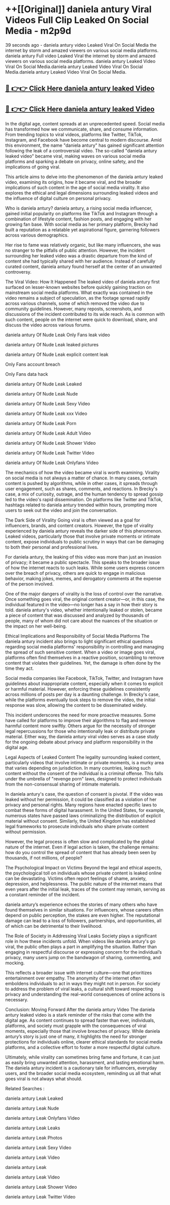 # ++[[Original]] daniela antury Viral Videos Full Clip Leaked On Social Media - m2p9d<br>

39 seconds ago - daniela antury video Leaked Viral On Social Media the internet by storm and amazed viewers on various social media platforms.
daniela antury Full video Leaked Viral the internet by storm and amazed viewers on various social media platforms. daniela antury Leaked Video Viral On Social Media.daniela antury Leaked Video Viral On Social Media.daniela antury Leaked Video Viral On Social Media.<br>


## [🔴 👉👉 Click Here daniela antury leaked Video ](https://onlyclips.site?title=daniela_antury&ref=git)

## [🔴 👉👉 Click Here daniela antury leaked Video ](https://onlyclips.site?title=daniela_antury&ref=git)

In the digital age, content spreads at an unprecedented speed. Social media has transformed how we communicate, share, and consume information. From trending topics to viral videos, platforms like Twitter, TikTok, Instagram, and Facebook have become central to modern discourse. Amid this environment, the name "daniela antury" has gained significant attention following the leak of a controversial video. The so-called "daniela antury leaked video" became viral, making waves on various social media platforms and sparking a debate on privacy, online safety, and the implications of going viral.

This article aims to delve into the phenomenon of the daniela antury leaked video, examining its origins, how it became viral, and the broader implications of such content in the age of social media virality. It also explores the ethical and legal dimensions surrounding leaked videos and the influence of digital culture on personal privacy.

Who is daniela antury?
daniela antury, a rising social media influencer, gained initial popularity on platforms like TikTok and Instagram through a combination of lifestyle content, fashion posts, and engaging with her growing fan base. With social media as her primary platform, Brecky had built a reputation as a relatable yet aspirational figure, garnering followers across various demographics.

Her rise to fame was relatively organic, but like many influencers, she was no stranger to the pitfalls of public attention. However, the incident surrounding her leaked video was a drastic departure from the kind of content she had typically shared with her audience. Instead of carefully curated content, daniela antury found herself at the center of an unwanted controversy.

The Viral Video: How It Happened
The leaked video of daniela antury first surfaced on lesser-known websites before quickly gaining traction on mainstream social media platforms. What exactly was contained in the video remains a subject of speculation, as the footage spread rapidly across various channels, some of which removed the video due to community guidelines. However, many reposts, screenshots, and discussions of the incident contributed to its wide reach. As is common with such content, people on the internet were quick to download, share, and discuss the video across various forums.

daniela antury Of Nude Leak Only Fans leak video

daniela antury Of Nude Leak leaked pictures

daniela antury Of Nude Leak explicit content leak

Only Fans account breach

Only Fans data hack

daniela antury Of Nude Leak Leaked

daniela antury Of Nude Leak Nude

daniela antury Of Nude Leak Sexy Video

daniela antury Of Nude Leak xxx Video

daniela antury Of Nude Leak Porn

daniela antury Of Nude Leak Adult Video

daniela antury Of Nude Leak Shower Video

daniela antury Of Nude Leak Twitter Video

daniela antury Of Nude Leak Onlyfans Video

The mechanics of how the video became viral is worth examining. Virality on social media is not always a matter of chance. In many cases, certain content is pushed by algorithms, while in other cases, it spreads through user engagement, such as shares, comments, and reactions. In Brecky's case, a mix of curiosity, outrage, and the human tendency to spread gossip led to the video's rapid dissemination. On platforms like Twitter and TikTok, hashtags related to daniela antury trended within hours, prompting more users to seek out the video and join the conversation.

The Dark Side of Virality
Going viral is often viewed as a goal for influencers, brands, and content creators. However, the type of virality experienced by daniela antury reveals the darker side of this phenomenon. Leaked videos, particularly those that involve private moments or intimate content, expose individuals to public scrutiny in ways that can be damaging to both their personal and professional lives.

For daniela antury, the leaking of this video was more than just an invasion of privacy; it became a public spectacle. This speaks to the broader issue of how the internet reacts to such leaks. While some users express concern over the breach of privacy, others are quick to engage in malicious behavior, making jokes, memes, and derogatory comments at the expense of the person involved.

One of the major dangers of virality is the loss of control over the narrative. Once something goes viral, the original content creator—or, in this case, the individual featured in the video—no longer has a say in how their story is told. daniela antury's video, whether intentionally leaked or stolen, became a piece of content that was discussed and analyzed by thousands of people, many of whom did not care about the nuances of the situation or the impact on her well-being.

Ethical Implications and Responsibility of Social Media Platforms
The daniela antury incident also brings to light significant ethical questions regarding social media platforms' responsibility in controlling and managing the spread of such sensitive content. When a video or image goes viral, platforms often find themselves in a reactive position, scrambling to remove content that violates their guidelines. Yet, the damage is often done by the time they act.

Social media companies like Facebook, TikTok, Twitter, and Instagram have guidelines about inappropriate content, especially when it comes to explicit or harmful material. However, enforcing these guidelines consistently across millions of posts per day is a daunting challenge. In Brecky's case, while the platforms eventually took steps to remove the video, the initial response was slow, allowing the content to be disseminated widely.

This incident underscores the need for more proactive measures. Some have called for platforms to improve their algorithms to flag and remove harmful content more swiftly. Others argue for the necessity of stronger legal repercussions for those who intentionally leak or distribute private material. Either way, the daniela antury viral video serves as a case study for the ongoing debate about privacy and platform responsibility in the digital age.

Legal Aspects of Leaked Content
The legality surrounding leaked content, particularly videos that involve intimate or private moments, is a murky area that varies depending on jurisdiction. In many countries, leaking such content without the consent of the individual is a criminal offense. This falls under the umbrella of "revenge porn" laws, designed to protect individuals from the non-consensual sharing of intimate materials.

In daniela antury's case, the question of consent is pivotal. If the video was leaked without her permission, it could be classified as a violation of her privacy and personal rights. Many regions have enacted specific laws to combat these forms of digital harassment. In the United States, for example, numerous states have passed laws criminalizing the distribution of explicit material without consent. Similarly, the United Kingdom has established legal frameworks to prosecute individuals who share private content without permission.

However, the legal process is often slow and complicated by the global nature of the internet. Even if legal action is taken, the challenge remains: how do you control the spread of content that has already been seen by thousands, if not millions, of people?

The Psychological Impact on Victims
Beyond the legal and ethical aspects, the psychological toll on individuals whose private content is leaked online can be devastating. Victims often report feelings of shame, anxiety, depression, and helplessness. The public nature of the internet means that even years after the initial leak, traces of the content may remain, serving as a constant reminder of the incident.

daniela antury’s experience echoes the stories of many others who have found themselves in similar situations. For influencers, whose careers often depend on public perception, the stakes are even higher. The reputational damage can lead to a loss of followers, partnerships, and opportunities, all of which can be detrimental to their livelihood.

The Role of Society in Addressing Viral Leaks
Society plays a significant role in how these incidents unfold. When videos like daniela antury's go viral, the public often plays a part in amplifying the situation. Rather than engaging in respectful discourse or expressing concern for the individual’s privacy, many users jump on the bandwagon of sharing, commenting, and mocking.

This reflects a broader issue with internet culture—one that prioritizes entertainment over empathy. The anonymity of the internet often emboldens individuals to act in ways they might not in person. For society to address the problem of viral leaks, a cultural shift toward respecting privacy and understanding the real-world consequences of online actions is necessary.

Conclusion: Moving Forward After the daniela antury Video
The daniela antury leaked video is a stark reminder of the risks that come with the digital age. As content continues to spread faster than ever, individuals, platforms, and society must grapple with the consequences of viral moments, especially those that involve breaches of privacy. While daniela antury’s story is just one of many, it highlights the need for stronger protections for individuals online, clearer ethical standards for social media platforms, and a collective effort to foster a more respectful digital culture.

Ultimately, while virality can sometimes bring fame and fortune, it can just as easily bring unwanted attention, harassment, and lasting emotional harm. The daniela antury incident is a cautionary tale for influencers, everyday users, and the broader social media ecosystem, reminding us all that what goes viral is not always what should.

Related Searches :

daniela antury Leak Leaked

daniela antury Leak Nude

daniela antury Leak Onlyfans Video

daniela antury Leak Leaks

daniela antury Leak Photos

daniela antury Leak Sexy Video

daniela antury Leak Video

daniela antury Leak

daniela antury Leak Video

daniela antury Leak Shower Video

daniela antury Leak Twitter Video

